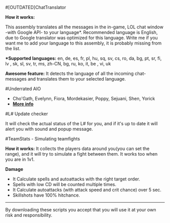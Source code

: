 #[OUTDATED]ChatTranslator

**How it works:**

This assembly translates all the messages in the in-game, LOL chat window -with Google API- to your language*.
Recommended language is English, due to Google translator was optimized for this language.
Write me if you want me to add your language to this assembly, it is probably missing from the list.

**\*Supported languages:**
en, de, es, fr, pl, hu, sq, sv, cs, ro, da, bg, pt, sr, fi,  lv , sk, sl, sv, tr, ms, zh-CN, bg, 
ru, ko, it,  be , vi, uk 

**Awesome feature:**
It detects the language of all the incoming chat-messages and translates them to your selected language.

#Underrated AIO
* Cho'Gath, Evelynn, Fiora, Mordekasier, Poppy, Sejuani, Shen, Yorick
* **[More info](http://www.joduska.me/forum/topic/8093-51underrated-champions-aio/)**

#L# Update checker

It will check the actual status of the L# for you, and if it's up to date it will alert you 
with sound and popup message.

#TeamStats - Simulating teamfights

**How it works:**
It collects the players data around you(you can set the range), and it will try to simulate a fight between them.
It works too when you are in 1v1.
 
**Damage**

- It Calculate spells and autoattacks with the right target order.
- Spells with low CD will be counted multiple times.
- It Calculate autoattacks (with attack speed and crit chance) over 5 sec.
- Skillshots have 100% hitchance.


<hr>

By downloading these scripts you accept that you will use it at your own risk and responsibility.
